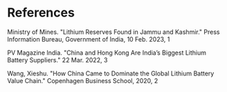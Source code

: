 # References 

Ministry of Mines. "Lithium Reserves Found in Jammu and Kashmir." Press Information Bureau, Government of India, 10 Feb. 2023, 1 

PV Magazine India. "China and Hong Kong Are India’s Biggest Lithium Battery Suppliers." 22 Mar. 2022, 3 

Wang, Xieshu. "How China Came to Dominate the Global Lithium Battery Value Chain." Copenhagen Business School, 2020, 2 
